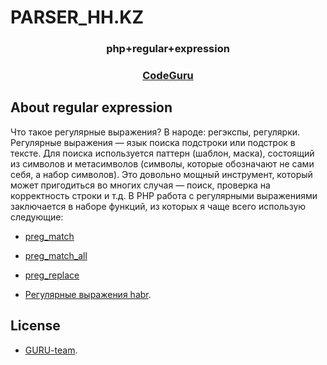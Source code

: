 # PARSER_HH.KZ
<h3 align="center">php+regular+expression</h3>

<h3 align="center">
<a href="http://codeguru.be/">CodeGuru</a>
</h3>

## About regular expression

Что такое регулярные выражения?
В народе: регэкспы, регулярки.
Регулярные выражения — язык поиска подстроки или подстрок в тексте. Для поиска используется паттерн (шаблон, маска), состоящий из символов и метасимволов (символы, которые обозначают не сами себя, а набор символов).
Это довольно мощный инструмент, который может пригодиться во многих случая — поиск, проверка на корректность строки и т.д. 
В PHP работа с регулярными выражениями заключается в наборе функций, из которых я чаще всего использую следующие:
- [preg_match](http://php.net/manual/en/function.preg-match.php)
- [preg_match_all](http://php.net/manual/en/function.preg-match-all.php)
- [preg_replace](http://php.net/manual/en/function.preg-replace.php)

- [Регулярные выражения habr](https://habr.com/ru/company/badoo/blog/343310/).

## License

- [GURU-team]().
